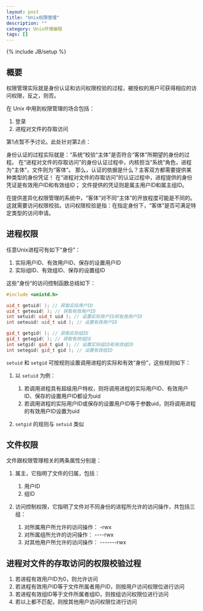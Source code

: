 ```yaml
---
layout: post
title: "Unix权限管理"
description: ""
category: Unix环境编程
tags: []
---
```

{% include JB/setup %}

## 概要

权限管理实际就是身份认证和访问权限校验的过程，被授权的用户可获得相应的访问权限，反之，则否。

在 Unix 中用到权限管理的场合包括：

  1. 登录
  2. 进程对文件的存取访问

第1点暂不予讨论。此处针对第2点：

身份认证的过程实际就是：“系统”校验“主体”是否符合“客体”所期望的身份的过程。
在“进程对文件的存取访问”的身份认证过程中，内核担当“系统”角色，进程为“主体”，文件则为“客体”。
那么，认证的依据是什么？主客双方都需要提供某种类型的身份凭证！
在“进程对文件的存取访问”的认证过程中，进程提供的身份凭证是有效用户ID和有效组ID；
文件提供的凭证则是属主用户ID和属主组ID。

在提供差异化权限管理的系统中，“客体”对不同“主体”的开放程度可能是不同的。
这就需要访问权限校验。访问权限校验是指：在指定身份下，“客体”是否可满足特定类型的访问申请。

## 进程权限

任意Unix进程可有如下“身份”：

  1. 实际用户ID、有效用户ID、保存的设置用户ID
  2. 实际组ID、有效组ID、保存的设置组ID

这些“身份“的访问控制函数总结如下：

``` c++
#include <unistd.h>

uid_t getuid( ); // 获取实际用户ID
uid_t geteuid( ); // 获取有效用户ID
int setuid( uid_t uid ); // 设置实际用户ID和有效用户ID
int seteuid( uid_t uid ); // 设置有效用户ID

gid_t getgid( ); // 获取实际组ID
gid_t getegid( ); // 获取有效组ID
int setgid( gid_t gid ); // 设置实际组ID和有效组ID
int setegid( gid_t gid ); // 设置有效组ID
```

`setuid` 和 `setgid` 可按规则设置调用进程的实际和有效“身份”，这些规则如下：

  1. 以 `setuid` 为例：

     1. 若调用进程具有超级用户特权，则将调用进程的实际用户ID、有效用户ID、保存的设置用户ID都设为uid
     2. 若调用进程的实际用户ID或保存的设置用户ID等于参数uid，则将调用进程的有效用户ID设置为uid

  2. `setgid` 的规则与 `setuid` 类似

## 文件权限

文件跟权限管理相关的两条属性分别是：

  1. 属主，它指明了文件的归属，包括：

     1. 用户ID
     2. 组ID

  2. 访问控制权限，它指明了文件对不同身份的进程所允许的访问操作，共包括三组：

     1. 对所属用户所允许的访问操作： -rwx
     2. 对所属组所允许的访问操作：   ----rwx
     3. 对其他用户所允许的访问操作： -------rwx

## 进程对文件的存取访问的权限校验过程

  1. 若进程有效用户ID为0，则允许访问
  2. 若进程有效用户ID等于文件所属者用户ID，则按用户访问权限位进行访问
  3. 若进程有效组ID等于文件所属者组ID，则按组访问权限位进行访问
  4. 若以上都不匹配，则按其他用户访问权限位进行访问
